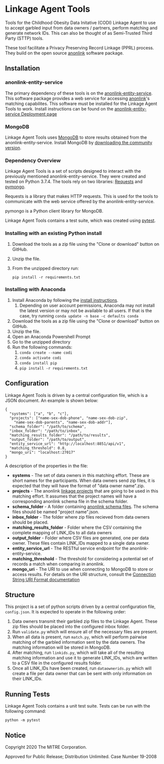 # Linkage Agent Tools

Tools for the Childhood Obesity Data Initative (CODI) Linkage Agent to use to accept garbled input from data owners / partners, perform matching and generate network IDs. This can also be thought of as Semi-Trusted Third Party (STTP) tools.

These tool facilitate a Privacy Preserving Record Linkage (PPRL) process. They build on the open source [anonlink](https://github.com/data61/anonlink) software package.

## Installation

### anonlink-entity-service

The primary dependency of these tools is on the [anonlink-entity-service](https://anonlink-entity-service.readthedocs.io/en/stable/). This software package provides a web service for accessing [anonlink](https://github.com/data61/anonlink)'s matching capabilites. This software must be installed for the Linkage Agent Tools to work. Install instructions can be found on the [anonlink-entity-service Deployment page](https://anonlink-entity-service.readthedocs.io/en/stable/deployment.html)

### MongoDB

Linkage Agent Tools uses [MongoDB](https://www.mongodb.com/) to store results obtained from the anonlink-entity-service. Install MongoDB by [downloading the community version](https://www.mongodb.com/try/download/community).

### Dependency Overview

Linkage Agent Tools is a set of scripts designed to interact with the previously mentioned anonlink-entity-service. They were created and tested on Python 3.7.4. The tools rely on two libraries: [Requests](https://requests.readthedocs.io/en/master/) and [pymongo](https://pymongo.readthedocs.io/en/stable/).

Requests is a library that makes HTTP requests. This is used for the tools to communicate with the web service offered by the anonlink-entity-service.

pymongo is a Python client library for MongoDB.

Linkage Agent Tools contains a test suite, which was created using [pytest](https://docs.pytest.org/en/latest/).

### Installing with an existing Python install

1. Download the tools as a zip file using the "Clone or download" button on GitHub.
1. Unzip the file.
1. From the unzipped directory run:

    `pip install -r requirements.txt`

### Installing with Anaconda

1. Install Anaconda by following the [install instructions](https://docs.anaconda.com/anaconda/install/).
    1. Depending on user account permissions, Anaconda may not install the latest version or may not be available to all users. If that is the case, try running `conda update -n base -c defaults conda`
1. Download the tools as a zip file using the "Clone or download" button on GitHub.
1. Unzip the file.
1. Open an Anaconda Powershell Prompt
1. Go to the unzipped directory
1. Run the following commands:
    1. `conda create --name codi`
    1. `conda activate codi`
    1. `conda install pip`
    1. `pip install -r requirements.txt`

## Configuration

Linkage Agent Tools is driven by a central configuration file, which is a JSON document. An example is shown below:

```
{
  "systems": ["a", "b", "c"],
  "projects": ["name-sex-dob-phone", "name-sex-dob-zip",
    "name-sex-dob-parents", "name-sex-dob-addr"],
  "schema_folder": "/path/to/schema",
  "inbox_folder": "/path/to/inbox",
  "matching_results_folder": "/path/to/results",
  "output_folder": "/path/to/output",
  "entity_service_url": "http://localhost:8851/api/v1",
  "matching_threshold": 0.8,
  "mongo_uri": "localhost:27017"
}
```
A description of the properties in the file:
* **systems** - The set of data owners in this matching effort. These are short names for the participants. When data owners send zip files, it is expected that they will have the format of "data owner name".zip.
* **projects** - The anonlink [linkage projects](https://anonlink-entity-service.readthedocs.io/en/stable/tutorial/Record%20Linkage%20API.html#Create-Linkage-Project) that are going to be used in this matching effort. It assumes that the project names will have a corresponding anonlink schema file in the schema folder.
* **schema_folder** - A folder containing [anonlink schema files](https://clkhash.readthedocs.io/en/latest/schema.html). The schema files should be named "project name".json.
* **inbox_folder** - The folder where zip files recieved from data owners should be placed.
* **matching_results_folder** - Folder where the CSV containing the complete mapping of LINK_IDs to all data owners
* **output_folder** - Folder where CSV files are generated, one per data owner. These files contain LINK_IDs mapped to a single data owner.
* **entity_service_url** - The RESTful service endpoint for the anonlink-entity-service.
* **matching_threshold** - The threshold for considering a potential set of records a match when comparing in anonlink.
* **mongo_uri** - The URI to use when connecting to MongoDB to store or access results. For details on the URI structure, consult the [Connection String URI Format documentation](https://docs.mongodb.com/manual/reference/connection-string/)

## Structure

This project is a set of python scripts driven by a central configuration file, `config.json`. It is expected to operate in the following order:

1. Data owners transmit their garbled zip files to the Linkage Agent. These zip files should be placed into the configured inbox folder.
1. Run `validate.py` which will ensure all of the necessary files are present.
1. When all data is present, run `match.py`, which will perform pairwise matching of the garbled information sent by the data owners. The matching information will be stored in MongoDB.
1. After matching, run `linkids.py`, which will take all of the resulting matching information and use it to generate LINK_IDs, which are written to a CSV file in the configured results folder.
1. Once all LINK_IDs have been created, run `dataownerids.py` which will create a file per data owner that can be sent with only information on their LINK_IDs.

## Running Tests

Linkage Agent Tools contains a unit test suite. Tests can be run with the following command:

`python -m pytest`

## Notice

Copyright 2020 The MITRE Corporation.

Approved for Public Release; Distribution Unlimited. Case Number 19-2008